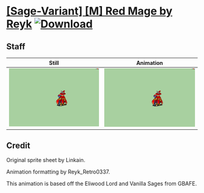 # [\[Sage-Variant\] \[M\] Red Mage by Reyk](./) [![Download](https://img.shields.io/badge/Download--red?style=social&logo=github)](https://minhaskamal.github.io/DownGit/#/home?url=https://github.com/Klokinator/FE-Repo/tree/main/Battle%20Animations%2FMagi%20-%20Nature-Type%2F%5BSage-Variant%5D%20%5BM%5D%20Red%20Mage%20by%20Reyk%2F7.%20Staff)

## Staff

| Still | Animation |
| :---: | :-------: |
| ![Staff still](./Staff_000.png) | ![Staff](./Staff.gif) |

## Credit

Original sprite sheet by Linkain.

Animation formatting by Reyk_Retro0337.

This animation is based off the Eliwood Lord and Vanilla Sages from GBAFE.
